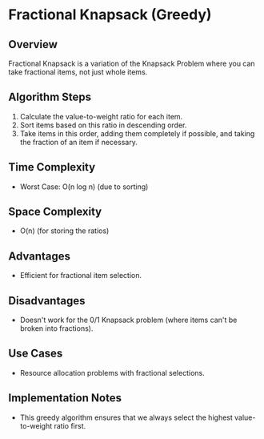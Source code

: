 # Fractional Knapsack (Greedy)

## Overview
Fractional Knapsack is a variation of the Knapsack Problem where you can take fractional items, not just whole items.

## Algorithm Steps
1. Calculate the value-to-weight ratio for each item.
2. Sort items based on this ratio in descending order.
3. Take items in this order, adding them completely if possible, and taking the fraction of an item if necessary.

## Time Complexity
- Worst Case: O(n log n) (due to sorting)

## Space Complexity
- O(n) (for storing the ratios)

## Advantages
- Efficient for fractional item selection.

## Disadvantages
- Doesn't work for the 0/1 Knapsack problem (where items can't be broken into fractions).

## Use Cases
- Resource allocation problems with fractional selections.

## Implementation Notes
- This greedy algorithm ensures that we always select the highest value-to-weight ratio first.